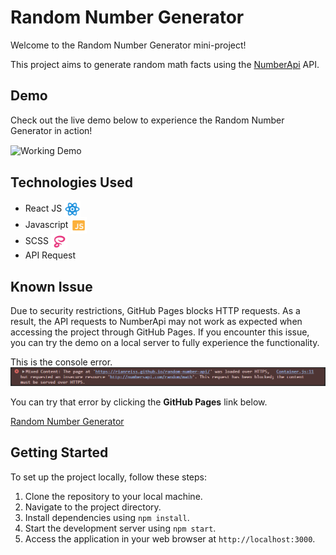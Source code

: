 # Random Number Generator

Welcome to the Random Number Generator mini-project!

This project aims to generate random math facts using the [NumberApi](http://numbersapi.com/) API.

## Demo

Check out the live demo below to experience the Random Number Generator in action!

<img align="center" alt="Working Demo" width="400px" src="demo.gif" />

## Technologies Used
- React JS <img align="center" alt="react" height="26px" width="26px" src="https://raw.githubusercontent.com/BeardedBear/bearded-icons/master/icons/reactts.svg" />
- Javascript <img align="center" alt="javascript" width="26px" src="https://raw.githubusercontent.com/BeardedBear/bearded-icons/master/icons/js.svg" />
- SCSS <img align="center" alt="sass" height="26px" width="26px" src="https://raw.githubusercontent.com/BeardedBear/bearded-icons/master/icons/scss.svg" />
- API Request

## Known Issue

Due to security restrictions, GitHub Pages blocks HTTP requests. As a result, the API requests to NumberApi may not work as expected when accessing the project through GitHub Pages. If you encounter this issue, you can try the demo on a local server to fully experience the functionality.

This is the console error.
![Console Print](image.png)

You can try that error by clicking the **GitHub Pages** link below.

[Random Number Generator](https://rianreiss.github.io/random-number-api/)

## Getting Started

To set up the project locally, follow these steps:

1. Clone the repository to your local machine.
2. Navigate to the project directory.
3. Install dependencies using `npm install`.
4. Start the development server using `npm start`.
5. Access the application in your web browser at `http://localhost:3000`.   
